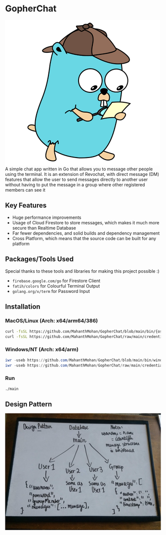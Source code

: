 # GopherChat
![logo](./assets/logo.png)\
A simple chat app written in Go that allows you to message other people using the terminal. It is an extension of Revochat, with direct message (DM) features that allow the user to send messages directly to another user without having to put the message in a group where other registered members can see it
## Key Features
- Huge performance improvements
- Usage of Cloud Firestore to store messages, which makes it much more secure than Realtime Database
- Far fewer dependencies, and solid builds and dependency management
- Cross Platform, which means that the source code can be built for any platform 
## Packages/Tools Used
Special thanks to these tools and libraries for making this project possible :)
- `firebase.google.com/go` for Firestore Client
- `fatih/colors` for Colourful Terminal Output
- `golang.org/x/term` for Password Input
## Installation
### MacOS/Linux (Arch: x64/arm64/386)
``` bash
curl -fsSL https://github.com/MahanthMohan/GopherChat/blob/main/bin/{os}/{arch}/main?raw=true -o main
curl -fsSL https://github.com/MahanthMohan/GopherChat/raw/main/credentials.json -o credentials.json
```
### Windows/NT (Arch: x64/arm)
``` powershell
iwr -useb https://github.com/MahanthMohan/GopherChat/blob/main/bin/windows/{arch}/main.exe?raw=true | ni main.exe -Force
iwr -useb https://github.com/MahanthMohan/GopherChat/raw/main/credentials.json | ni credentials.json -Force
```
### Run
```
./main
```
## Design Pattern
![Design Pattern](./assets/design.jpg)
